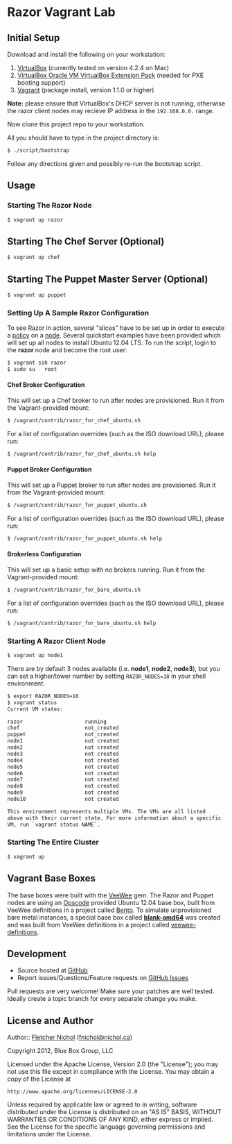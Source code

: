 # Razor Vagrant Lab

## Initial Setup

Download and install the following on your workstation:

1. [VirtualBox][vb_site] (currently tested on version 4.2.4 on Mac)
2. [VirtualBox Oracle VM VirtualBox Extension Pack][vb_site] (needed for
   PXE booting support)
3. [Vagrant][vagrant_site] (package install, version 1.1.0 or higher)

**Note:** please ensure that VirtualBox's DHCP server is not running,
otherwise the razor client nodes may recieve IP address in the
`192.168.0.0.` range.

Now clone this project repo to your workstation.

All you should have to type in the project directory is:

```sh
$ ./script/bootstrap
```

Follow any directions given and possibly re-run the bootstrap script.

## Usage

### Starting The Razor Node

```sh
$ vagrant up razor
```

## Starting The Chef Server (Optional)

```sh
$ vagrant up chef
```

## Starting The Puppet Master Server (Optional)

```sh
$ vagrant up puppet
```

### Setting Up A Sample Razor Configuration

To see Razor in action, several "slices" have to be set up in order to execute
a [policy][policy_wiki] on a [node][node_wiki]. Several quickstart examples
have been provided which will set up all nodes to install Ubuntu 12.04 LTS.
To run the script, login to the **razor** node and become the root user:

```sh
$ vagrant ssh razor
$ sudo su - root
```

#### Chef Broker Configuration

This will set up a Chef broker to run after nodes are provisioned. Run it
from the Vagrant-provided mount:

```sh
$ /vagrant/contrib/razor_for_chef_ubuntu.sh
```

For a list of configuration overrides (such as the ISO download URL), please
run:

```sh
$ /vagrant/contrib/razor_for_chef_ubuntu.sh help
```

#### Puppet Broker Configuration

This will set up a Puppet broker to run after nodes are provisioned. Run it
from the Vagrant-provided mount:

```sh
$ /vagrant/contrib/razor_for_puppet_ubuntu.sh
```

For a list of configuration overrides (such as the ISO download URL), please
run:

```sh
$ /vagrant/contrib/razor_for_puppet_ubuntu.sh help
```

#### Brokerless Configuration

This will set up a basic setup with no brokers running. Run it from the
Vagrant-provided mount:

```sh
$ /vagrant/contrib/razor_for_bare_ubuntu.sh
```

For a list of configuration overrides (such as the ISO download URL), please
run:

```sh
$ /vagrant/contrib/razor_for_bare_ubuntu.sh help
```

### Starting A Razor Client Node

```sh
$ vagrant up node1
```

There are by default 3 nodes available (i.e. **node1**, **node2**, **node3**),
but you can set a higher/lower number by setting `RAZOR_NODES=10` in your
shell environment:

```sh
$ export RAZOR_NODES=10
$ vagrant status
Current VM states:

razor                    running
chef                     not_created
puppet                   not_created
node1                    not created
node2                    not created
node3                    not created
node4                    not created
node5                    not created
node6                    not created
node7                    not created
node8                    not created
node9                    not created
node10                   not created

This environment represents multiple VMs. The VMs are all listed
above with their current state. For more information about a specific
VM, run `vagrant status NAME`.
```

### Starting The Entire Cluster

```sh
$ vagrant up
```

## Vagrant Base Boxes

The base boxes were built with the [VeeWee][veewee_site] gem. The Razor and
Puppet nodes are using an [Opscode][opscode_site] provided Ubuntu 12.04 base
box, built from VeeWee definitions in a project called [Bento][bento_site]. To
simulate unprovisioned bare metal instances, a special base box called
[**blank-amd64**][blank_amd64] was created and was built from VeeWee
definitions in a project called [veewee-definitions][vwd_site].

## Development

* Source hosted at [GitHub][repo]
* Report issues/Questions/Feature requests on [GitHub Issues][issues]

Pull requests are very welcome! Make sure your patches are well tested.
Ideally create a topic branch for every separate change you make.

## <a name="license"></a> License and Author

Author:: [Fletcher Nichol][fnichol] (<fnichol@nichol.ca>)

Copyright 2012, Blue Box Group, LLC

Licensed under the Apache License, Version 2.0 (the "License");
you may not use this file except in compliance with the License.
You may obtain a copy of the License at

    http://www.apache.org/licenses/LICENSE-2.0

Unless required by applicable law or agreed to in writing, software
distributed under the License is distributed on an "AS IS" BASIS,
WITHOUT WARRANTIES OR CONDITIONS OF ANY KIND, either express or implied.
See the License for the specific language governing permissions and
limitations under the License.


[bento_site]:   https://github.com/opscode/bento
[blank_amd64]:  https://github.com/fnichol/veewee-definitions/blob/master/definitions/blank-amd64/definition.rb
[opscode_site]: http://www.opscode.com/
[node_wiki]:    https://github.com/puppetlabs/Razor/wiki/node
[policy_wiki]:  https://github.com/puppetlabs/Razor/wiki/policy
[vb_site]:      https://www.virtualbox.org/wiki/Downloads
[veewee_site]:  https://github.com/jedi4ever/veewee
[vagrant_site]: http://vagrantup.com/
[vwd_site]:     https://github.com/fnichol/veewee-definitions

[fnichol]:      https://github.com/fnichol
[repo]:         https://github.com/blueboxgroup/razor-vagrant-lab
[issues]:       https://github.com/blueboxgroup/razor-vagrant-lab/issues
